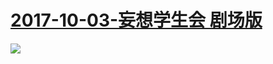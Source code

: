 # [2017-10-03-妄想学生会 剧场版](http://bangumi.bilibili.com/anime/6481)
![](https://bilicover2017.github.io/iOS/2017.10-03.jpg)